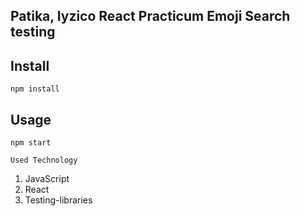  Patika, Iyzico React Practicum Emoji Search testing
---




Install
---

`npm install`



Usage
---

`npm start`

`Used Technology`
1. JavaScript
2. React
3. Testing-libraries


